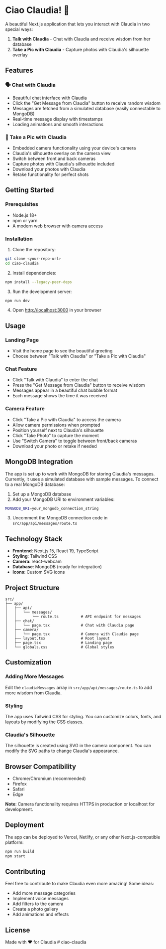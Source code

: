 # Ciao Claudia! 👋

A beautiful Next.js application that lets you interact with Claudia in two special ways:

1. **Talk with Claudia** - Chat with Claudia and receive wisdom from her database
2. **Take a Pic with Claudia** - Capture photos with Claudia's silhouette overlay

## Features

### 🗣️ Chat with Claudia

- Beautiful chat interface with Claudia
- Click the "Get Message from Claudia" button to receive random wisdom
- Messages are fetched from a simulated database (easily connectable to MongoDB)
- Real-time message display with timestamps
- Loading animations and smooth interactions

### 📸 Take a Pic with Claudia

- Embedded camera functionality using your device's camera
- Claudia's silhouette overlay on the camera view
- Switch between front and back cameras
- Capture photos with Claudia's silhouette included
- Download your photos with Claudia
- Retake functionality for perfect shots

## Getting Started

### Prerequisites

- Node.js 18+
- npm or yarn
- A modern web browser with camera access

### Installation

1. Clone the repository:

```bash
git clone <your-repo-url>
cd ciao-claudia
```

2. Install dependencies:

```bash
npm install --legacy-peer-deps
```

3. Run the development server:

```bash
npm run dev
```

4. Open [http://localhost:3000](http://localhost:3000) in your browser

## Usage

### Landing Page

- Visit the home page to see the beautiful greeting
- Choose between "Talk with Claudia" or "Take a Pic with Claudia"

### Chat Feature

- Click "Talk with Claudia" to enter the chat
- Press the "Get Message from Claudia" button to receive wisdom
- Messages appear in a beautiful chat bubble format
- Each message shows the time it was received

### Camera Feature

- Click "Take a Pic with Claudia" to access the camera
- Allow camera permissions when prompted
- Position yourself next to Claudia's silhouette
- Click "Take Photo" to capture the moment
- Use "Switch Camera" to toggle between front/back cameras
- Download your photo or retake if needed

## MongoDB Integration

The app is set up to work with MongoDB for storing Claudia's messages. Currently, it uses a simulated database with sample messages. To connect to a real MongoDB database:

1. Set up a MongoDB database
2. Add your MongoDB URI to environment variables:

```bash
MONGODB_URI=your_mongodb_connection_string
```

3. Uncomment the MongoDB connection code in `src/app/api/messages/route.ts`

## Technology Stack

- **Frontend**: Next.js 15, React 19, TypeScript
- **Styling**: Tailwind CSS
- **Camera**: react-webcam
- **Database**: MongoDB (ready for integration)
- **Icons**: Custom SVG icons

## Project Structure

```
src/
├── app/
│   ├── api/
│   │   └── messages/
│   │       └── route.ts          # API endpoint for messages
│   ├── chat/
│   │   └── page.tsx              # Chat with Claudia page
│   ├── camera/
│   │   └── page.tsx              # Camera with Claudia page
│   ├── layout.tsx                # Root layout
│   ├── page.tsx                  # Landing page
│   └── globals.css               # Global styles
```

## Customization

### Adding More Messages

Edit the `claudiaMessages` array in `src/app/api/messages/route.ts` to add more wisdom from Claudia.

### Styling

The app uses Tailwind CSS for styling. You can customize colors, fonts, and layouts by modifying the CSS classes.

### Claudia's Silhouette

The silhouette is created using SVG in the camera component. You can modify the SVG paths to change Claudia's appearance.

## Browser Compatibility

- Chrome/Chromium (recommended)
- Firefox
- Safari
- Edge

**Note**: Camera functionality requires HTTPS in production or localhost for development.

## Deployment

The app can be deployed to Vercel, Netlify, or any other Next.js-compatible platform:

```bash
npm run build
npm start
```

## Contributing

Feel free to contribute to make Claudia even more amazing! Some ideas:

- Add more message categories
- Implement voice messages
- Add filters to the camera
- Create a photo gallery
- Add animations and effects

## License

Made with ❤️ for Claudia
#   c i a o - c l a u d i a  
 
